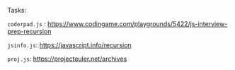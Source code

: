 Tasks:

`coderpad.js` : https://www.codingame.com/playgrounds/5422/js-interview-prep-recursion

`jsinfo.js`: https://javascript.info/recursion

`proj.js`: https://projecteuler.net/archives
